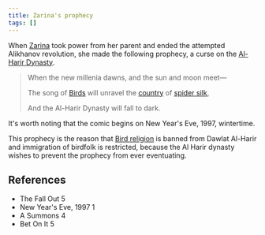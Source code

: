 ```yaml
---
title: Zarina's prophecy
tags: []
---
```

When [Zarina](/_wiki/zarina.md) took power from her parent and ended the attempted Alikhanov revolution, she made the following prophecy, a curse on the [Al-Harir Dynasty](/_wiki/al-harir.md).

> When the new millenia dawns, and the sun and moon meet—
>
> The song of [Birds](/_wiki/bird.md) will unravel the [country](/_wiki/dawlat-al-harir.md) of [spider silk](/_wiki/as-sami.md),
>
> And the Al-Harir Dynasty will fall to dark.

It's worth noting that the comic begins on New Year's Eve, 1997, wintertime.

This prophecy is the reason that [Bird religion](/_wiki/an-nur-and-al-hadi.md) is banned from Dawlat Al-Harir and immigration of birdfolk is restricted, because the Al Harir dynasty wishes to prevent the prophecy from ever eventuating.

## References
- The Fall Out 5
- New Year's Eve, 1997 1
- A Summons 4
- Bet On It 5

